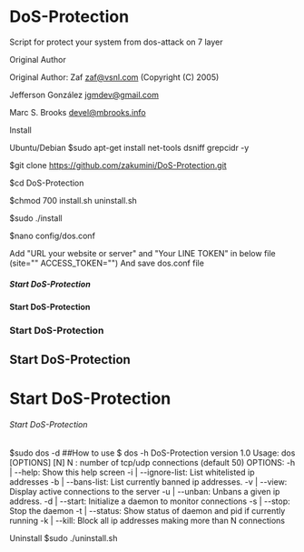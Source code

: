 # DoS-Protection
Script for protect your system from dos-attack on 7 layer

 Original Author                        

 Original Author: Zaf zaf@vsnl.com (Copyright (C) 2005)  
							 
 Jefferson González jgmdev@gmail.com                     
                                                         
 Marc S. Brooks devel@mbrooks.info                       

Install

Ubuntu/Debian
  $sudo apt-get install net-tools dsniff grepcidr -y

 $git clone https://github.com/zakumini/DoS-Protection.git

 $cd DoS-Protection

 $chmod 700  install.sh uninstall.sh

 $sudo ./install

 $nano config/dos.conf

 Add "URL your website or server" and "Your LINE TOKEN" in below file (site="" ACCESS_TOKEN="") And save dos.conf file
 ##### Start DoS-Protection
 #### Start DoS-Protection
 ### Start DoS-Protection
 ## Start DoS-Protection
 # Start DoS-Protection
 ###### Start DoS-Protection
 $sudo dos -d
 ##How to use
   $ dos -h
  DoS-Protection version 1.0
  Usage: dos [OPTIONS] [N]
  N : number of tcp/udp connections (default 50)
  OPTIONS:
  -h      | --help: Show this help screen
  -i      | --ignore-list: List whitelisted ip addresses
  -b      | --bans-list: List currently banned ip addresses.
  -v      | --view: Display active connections to the server
  -u      | --unban: Unbans a given ip address.
  -d      | --start: Initialize a daemon to monitor connections
  -s      | --stop: Stop the daemon
  -t      | --status: Show status of daemon and pid if currently running
  -k      | --kill: Block all ip addresses making more than N connections

Uninstall
$sudo ./uninstall.sh

